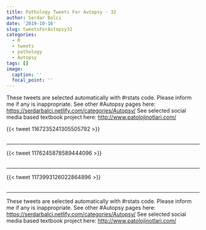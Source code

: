 ```yaml
---
title: Pathology Tweets For Autopsy - 32
author: Serdar Balci
date: '2019-10-16'
slug: tweetsForAutopsy32
categories:
  - R
  - tweets
  - pathology
  - Autopsy
tags: []
image:
  caption: ''
  focal_point: ''
---
```



These tweets are selected automatically with #rstats code. Please inform me if any is inappropriate.
See other #Autopsy pages here: https://serdarbalci.netlify.com/categories/Autopsy/ 
See selected social media based textbook project here: http://www.patolojinotlari.com/

{{< tweet 1167235241305505792 >}}
<br>
<br>
<hr>
{{< tweet 1176245878589444096 >}}
<br>
<br>
<hr>
{{< tweet 1173993126022864896 >}}
<br>
<br>
<hr>


These tweets are selected automatically with #rstats code. Please inform me if any is inappropriate.
See other #Autopsy pages here: https://serdarbalci.netlify.com/categories/Autopsy/ 
See selected social media based textbook project here: http://www.patolojinotlari.com/
